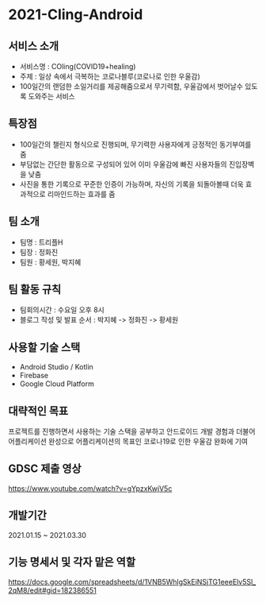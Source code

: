 # 2021-Cling-Android

## 서비스 소개
* 서비스명 : COling(COVID19+healing)
* 주제 : 일상 속에서 극복하는 코로나블루(코로나로 인한 우울감)
* 100일간의 랜덤한 소일거리를 제공해줌으로서 무기력함, 우울감에서 벗어날수 있도록 도와주는 서비스

## 특장점
* 100일간의 챌린지 형식으로 진행되며, 무기력한 사용자에게 긍정적인 동기부여를 줌
* 부담없는 간단한 활동으로 구성되어 있어 이미 우울감에 빠진 사용자들의 진입장벽을 낮춤
* 사진을 통한 기록으로 꾸준한 인증이 가능하며, 자신의 기록을 되돌아볼때 더욱 효과적으로 리마인드하는 효과를 줌

## 팀 소개
* 팀명 : 트리플H
* 팀장 : 정화진
* 팀원 : 황세원, 박지혜

## 팀 활동 규칙
* 팀회의시간 : 수요일 오후 8시
* 블로그 작성 및 발표 순서 : 박지혜 -> 정화진 -> 황세원

## 사용할 기술 스택
* Android Studio / Kotlin
* Firebase
* Google Cloud Platform

## 대략적인 목표
프로젝트를 진행하면서 사용하는 기술 스택을 공부하고 안드로이드 개발 경험과 더불어 어플리케이션 완성으로 어플리케이션의 목표인 코로나19로 인한 우울감 완화에 기여

## GDSC 제출 영상
https://www.youtube.com/watch?v=gYpzxKwjV5c

## 개발기간
2021.01.15 ~ 2021.03.30

## 기능 명세서 및 각자 맡은 역할
https://docs.google.com/spreadsheets/d/1VNB5WhlgSkEiNSjTG1eeeElv5Sl_2qM8/edit#gid=182386551



